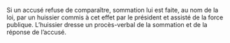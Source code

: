 Si un accusé refuse de comparaître, sommation lui est faite, au nom de la loi, par un huissier commis à cet effet par le président et assisté de la force publique. L’huissier dresse un procès-verbal de la sommation et de la réponse de l’accusé.